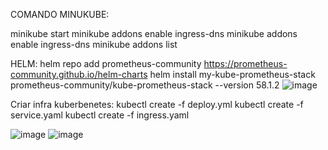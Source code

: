 COMANDO MINUKUBE:

minikube start
minikube addons enable ingress-dns
minikube addons enable ingress-dns
minikube addons list

HELM:
helm repo add prometheus-community https://prometheus-community.github.io/helm-charts
helm install my-kube-prometheus-stack prometheus-community/kube-prometheus-stack --version 58.1.2
![image](https://github.com/danilo-alencar/desafio-sre/assets/46189256/b93e0672-18cb-42e5-99d5-712a8d5b7153)


Criar infra kuberbenetes:
kubectl create -f deploy.yml
kubectl create -f service.yaml
kubectl create -f ingress.yaml

![image](https://github.com/danilo-alencar/desafio-sre/assets/46189256/9ab7166b-a6bd-451b-ac79-d77f37bcd80b)
![image](https://github.com/danilo-alencar/desafio-sre/assets/46189256/7db0c329-f227-4b4d-a43c-cf00078ff596)


